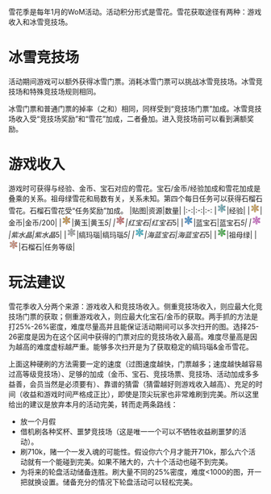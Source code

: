雪花季是每年1月的WoM活动。活动积分形式是雪花。雪花获取途径有两种：游戏收入和冰雪竞技场。

# 冰雪竞技场
活动期间游戏可以额外获得冰雪门票。消耗冰雪门票可以挑战冰雪竞技场。冰雪竞技场和特殊竞技场规则相同。

冰雪门票和普通门票的掉率（之和）相同，同样受到“竞技场门票”加成。冰雪竞技场收入受“竞技场奖励”和“雪花”加成，二者叠加。进入竞技场前可以看到满额奖励。

# 游戏收入
游戏时可获得与经验、金币、宝石对应的雪花。宝石/金币/经验加成和雪花加成是叠乘的关系。祖母绿雪花和局数有关，关系未知。第四个每日任务可以获得石榴石雪花。石榴石雪花受“任务奖励”加成。
|贴图|资源|数量|
|:-:|:-:|:-:
|<img src="https://github.com/putianyi889/Minesweeper-makes-me-happy/blob/main/wiki/images/wom/355.svg" width=20>|经验|
|<img src="https://github.com/putianyi889/Minesweeper-makes-me-happy/blob/main/wiki/images/wom/356.svg" width=20>|金币|金币/200|
|<img src="https://github.com/putianyi889/Minesweeper-makes-me-happy/blob/main/wiki/images/wom/357.svg" width=20>|黄玉|黄玉*5|
|<img src="https://github.com/putianyi889/Minesweeper-makes-me-happy/blob/main/wiki/images/wom/358.svg" width=20>|红宝石|红宝石*5|
|<img src="https://github.com/putianyi889/Minesweeper-makes-me-happy/blob/main/wiki/images/wom/359.svg" width=20>|蓝宝石|蓝宝石*5|
|<img src="https://github.com/putianyi889/Minesweeper-makes-me-happy/blob/main/wiki/images/wom/360.svg" width=20>|紫水晶|紫水晶*5|
|<img src="https://github.com/putianyi889/Minesweeper-makes-me-happy/blob/main/wiki/images/wom/361.svg" width=20>|缟玛瑙|缟玛瑙*5|
|<img src="https://github.com/putianyi889/Minesweeper-makes-me-happy/blob/main/wiki/images/wom/362.svg" width=20>|海蓝宝石|海蓝宝石*5|
|<img src="https://github.com/putianyi889/Minesweeper-makes-me-happy/blob/main/wiki/images/wom/363.svg" width=20>|祖母绿|
|<img src="https://github.com/putianyi889/Minesweeper-makes-me-happy/blob/main/wiki/images/wom/364.svg" width=20>|石榴石|任务等级|

# 玩法建议
雪花季收入分两个来源：游戏收入和竞技场收入。侧重竞技场收入，则应最大化竞技场门票的获取；侧重游戏收入，则应最大化宝石/金币的获取。两手抓的方法是打25%-26%密度，难度尽量高并且能保证活动期间可以多次扫开的图。选择25-26密度是因为在这个区间中获得的门票对应的竞技场收入最高。难度尽量高是因为越高的难度虚标越严重。能够多次扫开是为了获取稳定的缟玛瑙&金币雪花。

上面这种硬刷的方法需要一定的速度（过图速度越快，门票越多；速度越快越容易过高等级竞技场）、足够的加成（金币、宝石、竞技场票、竞技场、活动加成多多益善，会员当然是必须要有）、靠谱的猜雷（猜雷越好则游戏收入越高）、充足的时间（收益和游戏时间严格成正比），即使是顶尖玩家也非常难刷到完美。所以这里给出的建议是放弃本月的活动完美，转而走两条路线：
- 放一个月假
- 借机刷各种奖杯、噩梦竞技场（这是唯一一个可以不牺牲收益刷噩梦的活动）。
- 刷710k，赌一个一发入魂的可能性。假设你六个月才能开710k，那么六个活动就有一个能碰到完美。如果不赌大的，六十个活动也碰不到完美。
- 为将来的轮盘活动储备连胜。刷大量不同的25%密度，难度<1000的图，开一把就换设置。储备充分的情况下轮盘活动可以轻松完美。